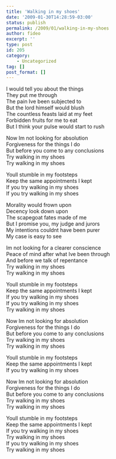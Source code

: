 ```yaml
---
title: 'Walking in my shoes'
date: '2009-01-30T14:28:59-03:00'
status: publish
permalink: /2009/01/walking-in-my-shoes
author: fideo
excerpt: ''
type: post
id: 205
category:
    - Uncategorized
tag: []
post_format: []
---
```

I would tell you about the things  
They put me through  
The pain Ive been subjected to  
But the lord himself would blush  
The countless feasts laid at my feet  
Forbidden fruits for me to eat  
But I think your pulse would start to rush

Now Im not looking for absolution  
Forgiveness for the things I do  
But before you come to any conclusions  
Try walking in my shoes  
Try walking in my shoes

Youll stumble in my footsteps  
Keep the same appointments I kept  
If you try walking in my shoes  
If you try walking in my shoes

Morality would frown upon  
Decency look down upon  
The scapegoat fates made of me  
But I promise you, my judge and jurors  
My intentions couldnt have been purer  
My case is easy to see

Im not looking for a clearer conscience  
Peace of mind after what Ive been through  
And before we talk of repentance  
Try walking in my shoes  
Try walking in my shoes

Youll stumble in my footsteps  
Keep the same appointments I kept  
If you try walking in my shoes  
If you try walking in my shoes  
Try walking in my shoes

Now Im not looking for absolution  
Forgiveness for the things I do  
But before you come to any conclusions  
Try walking in my shoes  
Try walking in my shoes

Youll stumble in my footsteps  
Keep the same appointments I kept  
If you try walking in my shoes

Now Im not looking for absolution  
Forgiveness for the things I do  
But before you come to any conclusions  
Try walking in my shoes  
Try walking in my shoes

Youll stumble in my footsteps  
Keep the same appointments I kept  
If you try walking in my shoes  
Try walking in my shoes  
If you try walking in my shoes  
Try walking in my shoes